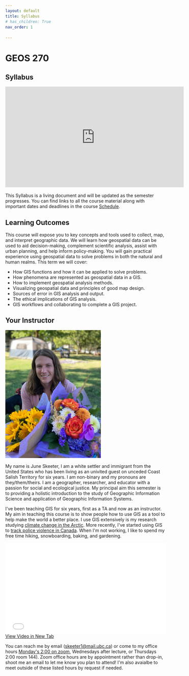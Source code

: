 ```yaml
---
layout: default
title: Syllabus
# has_children: True
nav_order: 1

---
```


# **GEOS 270**
## Syllabus

<iframe width="560" height="315" src="https://www.youtube.com/embed/D_BtsmFwyYM" title="YouTube video player" frameborder="0" allow="accelerometer; autoplay; clipboard-write; encrypted-media; gyroscope; picture-in-picture" allowfullscreen></iframe>

This Syllabus is a living document and will be updated as the semester progresses.  You can find links to all the course material along with important dates and deadlines in the course [Schedule](docs/Overview.md#course-schedule).

## Learning Outcomes

This course will expose you to key concepts and tools used to collect, map, and interpret geographic data.  We will learn how geospatial data can be used to aid decision-making, complement scientific analysis, assist with urban planning, and help inform policy-making.  You will gain practical experience using geospatial data to solve problems in both the natural and human realms.  This term we will cover:

* How GIS functions and how it can be applied to solve problems.
* How phenomena are represented as geospatial data in a GIS.
* How to implement geospatial analysis methods.
* Visualizing geospatial data and principles of good map design. 
* Sources of error in GIS analysis and output.
* The ethical implications of GIS analysis.
* GIS workflows and collaborating to complete a GIS project.

## Your Instructor

<img src="docs/images/June.jpg" alt="hi" class="inline" width="300"/>

My name is June Skeeter, I am a white settler and immigrant from the United States who has been living as an univited guest on unceded Coast Salish Territory for six years.  I am non-binary and my pronouns are they/them/theirs.  I am a geographer, researcher, and educator with a passion for social and ecological justice.  My principal aim this semester is to providing a holistic introduction to the study of Geographic Information Science and application of Geographic Information Systems.

I've been teaching GIS for six years, first as a TA and now as an instructor.  My aim in teaching this course is to show people how to use GIS as a tool to help make the world a better place.  I use GIS extensively is my research studying [climate change in the Arctic](https://bg.copernicus.org/articles/17/4421/2020/bg-17-4421-2020.html).  More recently, I've started using GIS to [track police violence in Canada](https://policeinvolveddeathsincanada.github.io/DataSets/).  When I'm not working, I like to spend my free time hiking, snowboarding, baking, and gardening.  

<div style="overflow: hidden;
  padding-top: 56.25%;
  position: relative">
  <iframe src="docs/videos/SiteTour.mp4" title="Processes" scrolling="no" frameborder="0"
    style="border: 0;
   height: 100%;
   left: 0;
   position: absolute;
   top: 0;
   width: 100%;">
   <p>Your browser does not support iframes.</p>
 </iframe>
</div>
<a href="docs/videos/SiteTour.mp4" target="_blank">View Video in New Tab</a>

You can reach me by email (skeeter1@mail.ubc.ca) or come to my office hours [Monday's 2:00 on zoom](https://ubc.zoom.us/j/63773260301?pwd=SUlBeVd1bXRjZEVmY1FXSnNBVDJqdz09), Wednesdays after lecture, or Thursdays 2:00 room 144).  Zoom office hours are by appointment rather than drop-in, shoot me an email to let me know you plan to attend!  I'm also avaialbe to meet outside of these listed hours by request if needed.